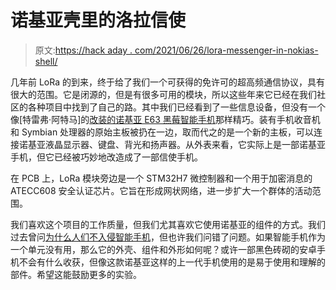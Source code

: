 # 诺基亚壳里的洛拉信使

> 原文:[https://hack aday . com/2021/06/26/lora-messenger-in-nokias-shell/](https://hackaday.com/2021/06/26/lora-messenger-in-nokias-shell/)

几年前 LoRa 的到来，终于给了我们一个可获得的免许可的超高频通信协议，具有很大的范围。它是闭源的，但是有很多可用的模块，所以这些年来它已经在我们社区的各种项目中找到了自己的路。其中我们已经看到了一些信息设备，但没有一个像[特雷弗·阿特马]的[改装的诺基亚 E63 黑莓智能手机](https://github.com/TrevorAttema/OTGMessenger)那样精巧。装有手机收音机和 Symbian 处理器的原始主板被扔在一边，取而代之的是一个新的主板，可以连接诺基亚液晶显示器、键盘、背光和扬声器。从外表来看，它实际上是一部诺基亚手机，但它已经被巧妙地改造成了一部信使手机。

在 PCB 上，LoRa 模块旁边是一个 STM32H7 微控制器和一个用于加密消息的 ATECC608 安全认证芯片。它旨在形成网状网络，进一步扩大一个群体的活动范围。

我们喜欢这个项目的工作质量，但我们尤其喜欢它使用诺基亚的组件的方式。我们过去曾问[为什么人们不入侵智能手机](https://hackaday.com/2018/10/18/ask-hackaday-why-arent-we-hacking-cellphones/)，但也许我们问错了问题。如果智能手机作为一个单元没有用，那么它的外壳、组件和外形如何呢？或许一部黑色砖砌的安卓手机不会有什么收获，但像这款诺基亚这样的上一代手机使用的是易于使用和理解的部件。希望这能鼓励更多的实验。